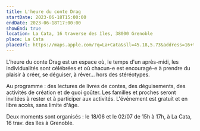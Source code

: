 ```yaml
---
title: L'heure du conte Drag
startDate: 2023-06-18T15:00:00
endDate: 2023-06-18T17:00:00
showEnd: true
location: La Cata, 16 traverse des îles, 38000 Grenoble
place: La Cata
placeUrl: https://maps.apple.com/?q=La+Cata&sll=45.18,5.73&address=16+traverse+des+îles+38000+Grenoble
---
```


L'heure du conte Drag est un espace où, le temps d'un après-midi, les individualités sont célébrées et où chacun-e est encouragé-e à prendre du plaisir à créer, se déguiser, à rêver… hors des stéréotypes.

Au programme : des lectures de livres de contes, des déguisements, des activités de création et de quoi goûter. Les familles et proches seront invitées à rester et à participer aux activités. L'événement est gratuit et en libre accès, sans limite d'âge.

Deux moments sont organisés : le 18/06 et le 02/07 de 15h à 17h, à La Cata, 16 trav. des îles à Grenoble.
